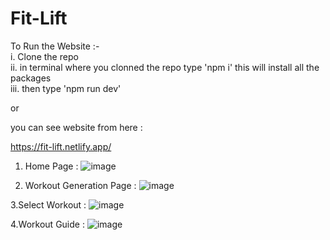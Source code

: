 # Fit-Lift

To Run the Website :- <br />
i. Clone the repo <br />
ii. in terminal where you clonned the repo type 'npm i' this will install all the packages <br />
iii. then type 'npm run dev' <br />

or <br />

you can see website from here : <br />

https://fit-lift.netlify.app/

1. Home Page :
![image](https://github.com/user-attachments/assets/2af18574-a404-4cb8-b4a5-bbaa6c6db4d6)

2. Workout Generation Page :
![image](https://github.com/user-attachments/assets/3dd43087-d2b3-43fc-ad8e-431fdd11695d)

3.Select Workout :
![image](https://github.com/user-attachments/assets/3bf50db2-c50c-4586-a584-80c4e7de1fe8)

4.Workout Guide :
![image](https://github.com/user-attachments/assets/7f989e95-470d-4107-a09a-5bf8bd8a978d)


